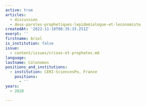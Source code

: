 ```yaml
---
active: true
articles:
  - discussion
  - deux-paroles-prophetiques-lepidemiologue-et-leconomiste
createdAt: '2022-11-10T08:35:33.251Z'
exerpt: ''
firstname: Ariel
is_institution: false
issue:
  - content/issues/crises-et-prophetes.md
language:
lastname: Colonomos
positions_and_institutions:
  - institution: CERI-SciencesPo, France
    positions:
      - ''
years:
  - 2020

---
```


